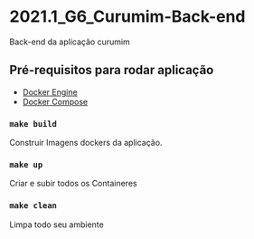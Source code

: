 # 2021.1_G6_Curumim-Back-end

Back-end da aplicação curumim

## Pré-requisitos para rodar aplicação

- [Docker Engine](https://docs.docker.com/engine/install/)
- [Docker Compose](https://docs.docker.com/compose/install/)

### `make build`

Construir Imagens dockers da aplicação.

### `make up`

Criar e subir todos os Containeres

### `make clean`

Limpa todo seu ambiente
